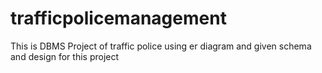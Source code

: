# trafficpolicemanagement
This is DBMS Project of traffic police using er diagram and given schema and design for this project 
